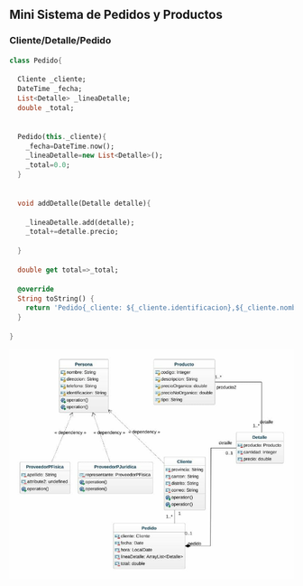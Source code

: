## Mini Sistema de Pedidos y Productos

### Cliente/Detalle/Pedido

```dart
class Pedido{

  Cliente _cliente;
  DateTime _fecha;
  List<Detalle> _lineaDetalle;
  double _total;


  Pedido(this._cliente){
    _fecha=DateTime.now();
    _lineaDetalle=new List<Detalle>();
    _total=0.0;
  }


  void addDetalle(Detalle detalle){

    _lineaDetalle.add(detalle);
    _total+=detalle.precio;

  }

  double get total=>_total;

  @override
  String toString() {
    return 'Pedido{_cliente: ${_cliente.identificacion},${_cliente.nombre},${_cliente.canton},_fecha: $_fecha, _total: $_total}';
  }

}
```
![UML](/lib/Recursos/MinidartProj.jpeg)

